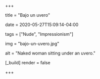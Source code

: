 +++

title = "Bajo un uvero"

date = 2020-05-27T15:09:14-04:00

tags = ["Nude", "Impressionism"]

img = "bajo-un-uvero.jpg"

alt = "Naked woman sitting under an uvero."

[_build]
	render = false

+++

